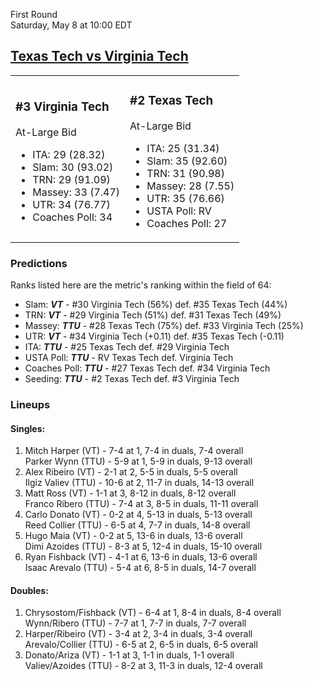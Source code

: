 First Round  
Saturday, May 8 at 10:00 EDT
## [Texas Tech vs Virginia Tech](https://www.ncaa.com/game/5833391) 

<table><tr><td>  

### #3 Virginia Tech  

At-Large Bid  
- ITA: 29 (28.32)  
- Slam: 30 (93.02)  
- TRN: 29 (91.09)  
- Massey: 33 (7.47)  
- UTR: 34 (76.77)  
- Coaches Poll: 34  

</td><td>  

### #2 Texas Tech  

At-Large Bid  
- ITA: 25 (31.34)  
- Slam: 35 (92.60)  
- TRN: 31 (90.98)  
- Massey: 28 (7.55)  
- UTR: 35 (76.66)  
- USTA Poll: RV  
- Coaches Poll: 27  

</td></tr></table>  

 ### Predictions  

Ranks listed here are the metric's ranking within the field of 64:  
- Slam: ***VT*** - #30 Virginia Tech (56%) def. #35 Texas Tech (44%)  
- TRN: ***VT*** - #29 Virginia Tech (51%) def. #31 Texas Tech (49%)  
- Massey: ***TTU*** - #28 Texas Tech (75%) def. #33 Virginia Tech (25%)  
- UTR: ***VT*** - #34 Virginia Tech (+0.11) def. #35 Texas Tech (-0.11)  
- ITA: ***TTU*** - #25 Texas Tech def. #29 Virginia Tech  
- USTA Poll: ***TTU*** - RV Texas Tech def. Virginia Tech  
- Coaches Poll: ***TTU*** - #27 Texas Tech def. #34 Virginia Tech  
- Seeding: ***TTU*** - #2 Texas Tech def. #3 Virginia Tech  

 ### Lineups  

 #### Singles:  
1. Mitch Harper (VT) - 7-4 at 1, 7-4 in duals, 7-4 overall  
  Parker Wynn (TTU) - 5-9 at 1, 5-9 in duals, 9-13 overall
2. Alex Ribeiro (VT) - 2-1 at 2, 5-5 in duals, 5-5 overall  
  Ilgiz Valiev (TTU) - 10-6 at 2, 11-7 in duals, 14-13 overall
3. Matt Ross (VT) - 1-1 at 3, 8-12 in duals, 8-12 overall  
  Franco Ribero (TTU) - 7-4 at 3, 8-5 in duals, 11-11 overall
4. Carlo Donato (VT) - 0-2 at 4, 5-13 in duals, 5-13 overall  
  Reed Collier (TTU) - 6-5 at 4, 7-7 in duals, 14-8 overall
5. Hugo Maia (VT) - 0-2 at 5, 13-6 in duals, 13-6 overall  
  Dimi Azoides (TTU) - 8-3 at 5, 12-4 in duals, 15-10 overall
6. Ryan Fishback (VT) - 4-1 at 6, 13-6 in duals, 13-6 overall  
  Isaac Arevalo (TTU) - 5-4 at 6, 8-5 in duals, 14-7 overall

 #### Doubles:  
1. Chrysostom/Fishback (VT) - 6-4 at 1, 8-4 in duals, 8-4 overall  
  Wynn/Ribero (TTU) - 7-7 at 1, 7-7 in duals, 7-7 overall
2. Harper/Ribeiro (VT) - 3-4 at 2, 3-4 in duals, 3-4 overall  
  Arevalo/Collier (TTU) - 6-5 at 2, 6-5 in duals, 6-5 overall
3. Donato/Ariza (VT) - 1-1 at 3, 1-1 in duals, 1-1 overall  
  Valiev/Azoides (TTU) - 8-2 at 3, 11-3 in duals, 12-4 overall